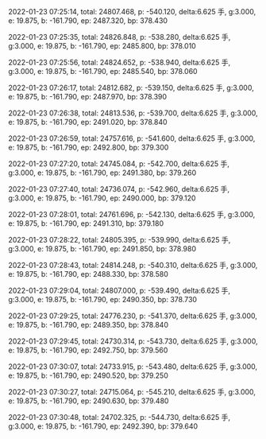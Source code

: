 2022-01-23 07:25:14, total: 24807.468, p: -540.120, delta:6.625 手, g:3.000, e: 19.875, b: -161.790, ep: 2487.320, bp: 378.430

2022-01-23 07:25:35, total: 24826.848, p: -538.280, delta:6.625 手, g:3.000, e: 19.875, b: -161.790, ep: 2485.800, bp: 378.010

2022-01-23 07:25:56, total: 24824.652, p: -538.940, delta:6.625 手, g:3.000, e: 19.875, b: -161.790, ep: 2485.540, bp: 378.060

2022-01-23 07:26:17, total: 24812.682, p: -539.150, delta:6.625 手, g:3.000, e: 19.875, b: -161.790, ep: 2487.970, bp: 378.390

2022-01-23 07:26:38, total: 24813.536, p: -539.700, delta:6.625 手, g:3.000, e: 19.875, b: -161.790, ep: 2491.020, bp: 378.840

2022-01-23 07:26:59, total: 24757.616, p: -541.600, delta:6.625 手, g:3.000, e: 19.875, b: -161.790, ep: 2492.800, bp: 379.300

2022-01-23 07:27:20, total: 24745.084, p: -542.700, delta:6.625 手, g:3.000, e: 19.875, b: -161.790, ep: 2491.380, bp: 379.260

2022-01-23 07:27:40, total: 24736.074, p: -542.960, delta:6.625 手, g:3.000, e: 19.875, b: -161.790, ep: 2490.000, bp: 379.120

2022-01-23 07:28:01, total: 24761.696, p: -542.130, delta:6.625 手, g:3.000, e: 19.875, b: -161.790, ep: 2491.310, bp: 379.180

2022-01-23 07:28:22, total: 24805.395, p: -539.990, delta:6.625 手, g:3.000, e: 19.875, b: -161.790, ep: 2491.850, bp: 378.980

2022-01-23 07:28:43, total: 24814.248, p: -540.310, delta:6.625 手, g:3.000, e: 19.875, b: -161.790, ep: 2488.330, bp: 378.580

2022-01-23 07:29:04, total: 24807.000, p: -539.490, delta:6.625 手, g:3.000, e: 19.875, b: -161.790, ep: 2490.350, bp: 378.730

2022-01-23 07:29:25, total: 24776.230, p: -541.370, delta:6.625 手, g:3.000, e: 19.875, b: -161.790, ep: 2489.350, bp: 378.840

2022-01-23 07:29:45, total: 24730.314, p: -543.730, delta:6.625 手, g:3.000, e: 19.875, b: -161.790, ep: 2492.750, bp: 379.560

2022-01-23 07:30:07, total: 24733.915, p: -543.480, delta:6.625 手, g:3.000, e: 19.875, b: -161.790, ep: 2490.520, bp: 379.250

2022-01-23 07:30:27, total: 24715.064, p: -545.210, delta:6.625 手, g:3.000, e: 19.875, b: -161.790, ep: 2490.630, bp: 379.480

2022-01-23 07:30:48, total: 24702.325, p: -544.730, delta:6.625 手, g:3.000, e: 19.875, b: -161.790, ep: 2492.390, bp: 379.640